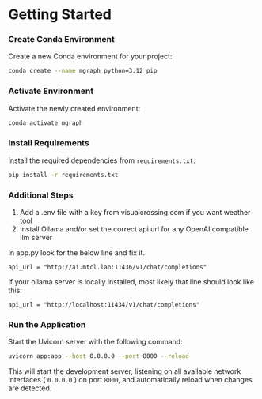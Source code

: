 **Getting Started**
====================

### Create Conda Environment

Create a new Conda environment for your project:
```bash
conda create --name mgraph python=3.12 pip
```
### Activate Environment

Activate the newly created environment:
```bash
conda activate mgraph
```
### Install Requirements

Install the required dependencies from `requirements.txt`:
```bash
pip install -r requirements.txt
```

### Additional Steps

1. Add a .env file with a key from visualcrossing.com if you want weather tool
2. Install Ollama and/or set the correct api url for any OpenAI compatible llm server

In app.py look for the below line and fix it. 

`api_url = "http://ai.mtcl.lan:11436/v1/chat/completions"`

If your ollama server is locally installed, most likely that line should look like this:

`api_url = "http://localhost:11434/v1/chat/completions"`


### Run the Application

Start the Uvicorn server with the following command:
```bash
uvicorn app:app --host 0.0.0.0 --port 8000 --reload
```
This will start the development server, listening on all available network interfaces ( `0.0.0.0` ) on port `8000`, and automatically reload when changes are detected.
